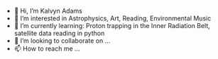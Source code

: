 - 👋 Hi, I’m Kalvyn Adams
- 👀 I’m interested in Astrophysics, Art, Reading, Environmental Music
- 🌱 I’m currently learning: Proton trapping in the Inner Radiation Belt, satellite data reading in python
- 💞️ I’m looking to collaborate on ...
- 📫 How to reach me ...

<!---
IStoleTheCookieJar/IStoleTheCookieJar is a ✨ special ✨ repository because its `README.md` (this file) appears on your GitHub profile.
You can click the Preview link to take a look at your changes.
--->

